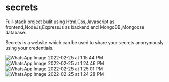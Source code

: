 # secrets

Full-stack project bulit using Html,Css,Javascript as frontend,NodeJs,ExpressJs as backend and MongoDB,Mongoose database.

Secrets is a website which can be used to share your secrets anonymously using your credentials.

![WhatsApp Image 2022-02-25 at 1 15 44 PM](https://user-images.githubusercontent.com/87930260/155744055-80a4841a-9064-4db6-bd7f-44c59224ddae.jpeg)
![WhatsApp Image 2022-02-25 at 1 24 46 PM](https://user-images.githubusercontent.com/87930260/155744142-aec87b7f-04e0-4258-9865-0dfb7249d30b.jpeg)
![WhatsApp Image 2022-02-25 at 1 25 01 PM](https://user-images.githubusercontent.com/87930260/155744216-8040b4d1-d62f-43a5-996f-6f29d12b9e1f.jpeg)
![WhatsApp Image 2022-02-25 at 1 24 28 PM](https://user-images.githubusercontent.com/87930260/155744365-394636fc-07ee-4286-8f7c-e8791f810e6d.jpeg)
